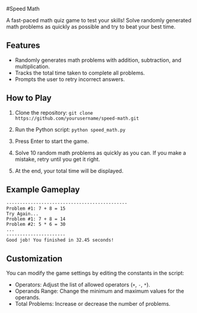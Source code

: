 #Speed Math

A fast-paced math quiz game to test your skills! Solve randomly generated math problems as quickly as possible and try to beat your best time.

## Features

- Randomly generates math problems with addition, subtraction, and multiplication.
- Tracks the total time taken to complete all problems.
- Prompts the user to retry incorrect answers.

## How to Play

1. Clone the repository:
`git clone https://github.com/yourusername/speed-math.git`

2. Run the Python script:
`python speed_math.py`

3. Press Enter to start the game.

4. Solve 10 random math problems as quickly as you can. If you make a mistake, retry until you get it right.

5. At the end, your total time will be displayed.

## Example Gameplay
```Welcome to Speed Math! Press enter to start!
---------------------------------------------
Problem #1: 7 + 8 = 15
Try Again...
Problem #1: 7 + 8 = 14
Problem #2: 5 * 6 = 30
...
----------------------
Good job! You finished in 32.45 seconds!
```
## Customization
You can modify the game settings by editing the constants in the script:
- Operators: Adjust the list of allowed operators (`+`, `-`, `*`).
- Operands Range: Change the minimum and maximum values for the operands.
- Total Problems: Increase or decrease the number of problems.
